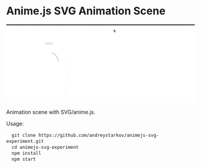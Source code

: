 # Anime.js SVG Animation Scene

<img src="animation.gif">

Animation scene with SVG/anime.js.

Usage:

```
  git clone https://github.com/andreystarkov/animejs-svg-experiment.git
  cd animejs-svg-experiment
  npm install
  npm start
```
